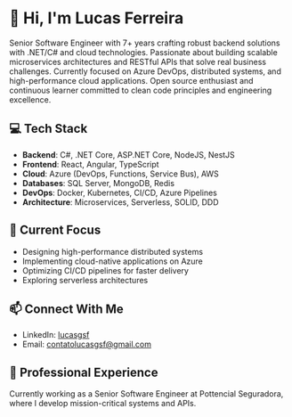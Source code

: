 # 👋 Hi, I'm Lucas Ferreira

Senior Software Engineer with 7+ years crafting robust backend solutions with .NET/C# and cloud technologies. Passionate about building scalable microservices architectures and RESTful APIs that solve real business challenges. Currently focused on Azure DevOps, distributed systems, and high-performance cloud applications. Open source enthusiast and continuous learner committed to clean code principles and engineering excellence.

## 💻 Tech Stack

- **Backend**: C#, .NET Core, ASP.NET Core, NodeJS, NestJS
- **Frontend**: React, Angular, TypeScript
- **Cloud**: Azure (DevOps, Functions, Service Bus), AWS
- **Databases**: SQL Server, MongoDB, Redis
- **DevOps**: Docker, Kubernetes, CI/CD, Azure Pipelines
- **Architecture**: Microservices, Serverless, SOLID, DDD

## 🚀 Current Focus

- Designing high-performance distributed systems
- Implementing cloud-native applications on Azure
- Optimizing CI/CD pipelines for faster delivery
- Exploring serverless architectures

## 📫 Connect With Me

- LinkedIn: [lucasgsf](https://www.linkedin.com/in/lucasgsf)
- Email: contatolucasgsf@gmail.com

## 💼 Professional Experience

Currently working as a Senior Software Engineer at Pottencial Seguradora, where I develop mission-critical systems and APIs.
